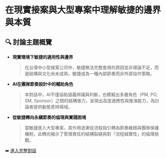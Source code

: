 # 在現實接案與大型專案中理解敏捷的邊界與本質

## 🔍 討論主題概覽

- **現實環境下敏捷的適用性與邊界**
  > 在台灣中小型接案公司中，敏捷無法完整套用的原因並非理論不足，而是結構與文化尚未成熟，敏捷成為一種內部節奏而非外部協作策略。

- **AI在團隊節奏設計中的輔助角色**
  > 本對話中，AI不僅協助語義辨識與判斷，也模擬出多層角色（PM, PO, SM, Sponsor）之間的結構張力，呈現出高度適應性與推演能力，為討論者提供動態思辨場域。

- **從敏捷轉向永續節奏的倫理與實踐困境**
  > 當敏捷進入大型專案，其作用逐漸從流程指引轉為節奏維穩與團隊保護機制，此轉向揭示了管理責任的結構裂縫與對「流程誠實性」的倫理挑戰。

➡️ [進入完整對話](https://chatgpt.com/share/6811a9f7-b52c-800c-8616-4d3393f486fe)
